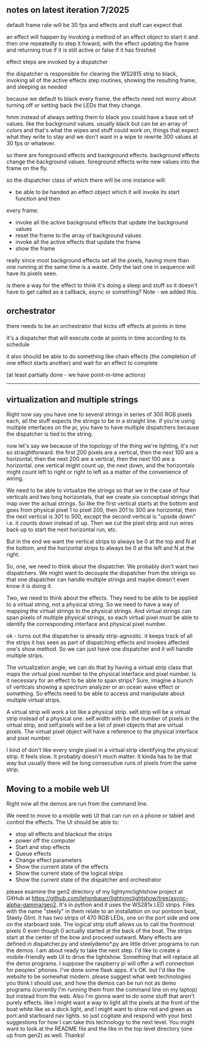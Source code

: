 

## notes on latest iteration 7/2025

default frame rate will be 30 fps and effects and stuff can expect that

an effect will happen by invoking a method of an effect object to start it and then one repeatedly to step it foward, with the effect updating the frame and returning true if it is still active or false if it has finished

effect steps are invoked by a dispatcher

the dispatcher is responsible for clearing the WS2815 strip to black, invoking all of the active effects step routines, showing the resulting frame, and sleeping as needed

because we default to black every frame, the effects need not worry about turning off or setting back the LEDs that they change.

hmm instead of always setting them to black you could have a base set of values.  like the background values.  usually black but can be an array of colors and that's what the wipes and stuff could work on, things that expect what they write to stay and we don't want in a wipe to rewrite 300 values at 30 fps or whatever.

so there are foreground effects and background effects.  background effects change the background values.
foreground effects write new values into the frame on the fly.

so the dispatcher class of which there will be one instance will:
- be able to be handed an effect object which it will invoke its start function and then

every frame:
- invoke all the active background effects that update the background values
- reset the frame to the array of background values
- invoke all the active effects that update the frame
- show the frame

really since most background effects set all the pixels, having more than one running at the same time is a waste.  Only the last one in sequence will have its pixels seen.

is there a way for the effect to think it's doing a sleep and stuff so it doesn't have to get called as a callback, async or something?  Note - we added this.

## orchestrator

there needs to be an orchestrator that kicks off effects at points in time

it's a dispatcher that will execute code at points in time according to its schedule

it also shouild be able to do something like chain effects (the completion of one effect starts another) and wait for an effect to complete

(at least partially done - we have point-in-time actions)

------

## virtualization and multiple strings

Right now say you have one to several strings in series of 300 RGB pixels each, all the stuff expects the strings to be in a straight line.  if you're using multiple interfaces on the pi, you have to have multiple dispatchers because the dispatcher is tied to the string.

now let's say we because of the topology of the thing we're lighting, it's not so straightforward.  the first 200 pixels are a vertical, then the next 100 are a horizontal, then the next 200 are a vertical, then the next 100 are a horizontal.  one vertical might count up, the next down, and the horizontals might count left to right or right to left as a matter of the convenience of wiring.

We need to be able to virtualize the strings so that we in the case of four verticals and two long horizontals, that we create six conceptual strings that map over the actual strings.  So like the first vertical starts at the bottom and goes from physical pixel 1 to pixel 200, then 201 to 300 are horizontal, then the next vertical is 301 to 500, except the second vertical is "upside down" i.e. it counts down instead of up.  Then we cut the pixel strip and run wires back up to start the next horizontal run, etc.

But in the end we want the vertical strips to always be 0 at the top and N at the bottom, and the horizontal strips to always be 0 at the left and N at the right.

So, one, we need to think about the dispatcher.  We probably don't want two dispatchers.  We might want to decouple the dispatcher from the strings so that one dispatcher can handle multiple strings and maybe doesn't even know it is doing it.

Two, we need to think about the effects.  They need to be able to be applied to a virtual string, not a physical string.  So we need to have a way of mapping the virtual strings to the physical strings.  And virtual strings can span pixels of multiple physical strings, so each virtual pixel must be able to identify the corresponding interface and physical pixel number.

ok - turns out the dispatcher is already strip-agnostic.  it keeps track of all the strips it has seen as part of dispatching effects and invokes affected one's show method.  So we can just have one dispatcher and it will handle multiple strips.

The virtualization angle, we can do that by having a virtual strip class that maps the virtual pixel number to the physical interface and pixel number.  Is it necessary for an effect to be able to span strips?  Sure, imagine a bunch of verticals showing a spectrum analyzer or an ocean wave effect or something.  So effects need to be able to access and manipulate about multiple virtual strips.

A virtual strip will work a lot like a physical strip.  self.strip will be a virtual strip instead of a physical one.  self.width with be the number of pixels in the virtual strip, and self.pixels will be a list of pixel objects that are virtual pixels.  The virtual pixel object will have a reference to the physical interface and pixel number.


I kind of don't like every single pixel in a virtual strip identifying the physical strip.  It feels slow.  It probably doesn't much matter.  It kinda has to be that way but usually there will be long consecutive runs of pixels from the same strip.

## Moving to a mobile web UI

Right now all the demos are run from the command line.  

We need to move to a mobile web UI that can run on a phone or tablet and control the effects.  The UI should be able to:

- stop all effects and blackout the strips
- power off the computer
- Start and stop effects
- Queue effects
- Change effect parameters
- Show the current state of the effects
- Show the current state of the logical strips
- Show the current state of the dispatcher and orchestrator

please examine the gen2 directory of my lightymclightshow project at GitHub at https://github.com/lehenbauer/lightymclightshow/tree/async-alpha-gamma/gen2. It's in python and it uses the WS281x LED strips. Files with the name "steely" in them relate to an installation on our pontoon boat, Steely Glint. It has two strips of 470 RGB LEDs, one on the port side and one on the starboard side. The logical strip stuff allows us to call the frontmost pixels 0 even though 0 actually started at the back of the boat. The strips start at the center of the bow and proceed outward. Many effects are defined in dispatcher.py and steelydemo*.py are little driver programs to run the demos. I am about ready to take the next step. I'd like to create a mobile-friendly web UI to drive the lightshow. Something that will replace all the demo programs. I suppose the raspberry pi will offer a wifi connection for peoples' phones. I've done some flask apps. it's OK. but I'd like the website to be somewhat modern. please suggest what web technologies you think I should use, and how the demos can be run not as demo programs (currently I'm running them from the command line on my laptop) but instead from the web. Also I'm gonna want to do some stuff that aren't purely effects. like I might want a way to light all the pixels at the front of the boat white like as a dock light, and I might want to show red and green as port and starboard nav lights. so just cogitate and respond with your best suggestions for how I can take this technology to the next level. You might want to look at the README file and the like in the top level directory (one up from gen2) as well. Thanks!


